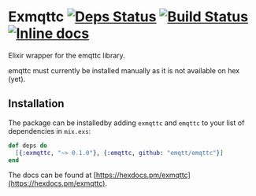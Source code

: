# Exmqttc [![Deps Status](https://beta.hexfaktor.org/badge/all/github/timbuchwaldt/exmqttc.svg)](https://beta.hexfaktor.org/github/timbuchwaldt/exmqttc) [![Build Status](https://travis-ci.org/timbuchwaldt/exmqttc.svg?branch=master)](https://travis-ci.org/timbuchwaldt/exmqttc) [![Inline docs](http://inch-ci.org/github/timbuchwaldt/exmqttc.svg?branch=master)](http://inch-ci.org/github/timbuchwaldt/exmqttc)

Elixir wrapper for the emqttc library.

emqttc must currently be installed manually as it is not available on hex (yet).
## Installation

The package can be installedby adding `exmqttc` and `emqttc` to your list of dependencies in `mix.exs`:

```elixir
def deps do
  [{:exmqttc, "~> 0.1.0"}, {:emqttc, github: "emqtt/emqttc"}]
end
```

The docs can be found at [https://hexdocs.pm/exmqttc](https://hexdocs.pm/exmqttc).
